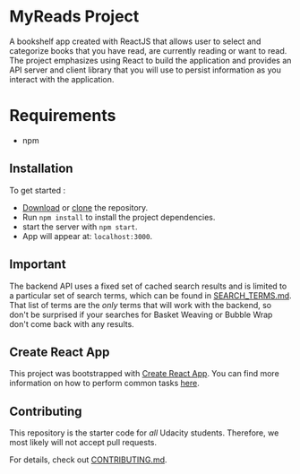 # MyReads Project

A bookshelf app created with ReactJS that allows user to select and categorize books that you have read, are currently reading or want to read. The project emphasizes using React to build the application and provides an API server and client library that you will use to persist information as you interact with the application.

# Requirements
 - npm 

## Installation 

To get started : 
* [Download](https://github.com/sabrinatolle/my-reads-app.git) or [clone](https://github.com/sabrinatolle/my-reads-app.git) the repository.
* Run `npm install`  to install the project dependencies.
* start the server with `npm start`.
* App will appear at: `localhost:3000`.




## Important
The backend API uses a fixed set of cached search results and is limited to a particular set of search terms, which can be found in [SEARCH_TERMS.md](SEARCH_TERMS.md). That list of terms are the _only_ terms that will work with the backend, so don't be surprised if your searches for Basket Weaving or Bubble Wrap don't come back with any results.

## Create React App

This project was bootstrapped with [Create React App](https://github.com/facebookincubator/create-react-app). You can find more information on how to perform common tasks [here](https://github.com/facebookincubator/create-react-app/blob/master/packages/react-scripts/template/README.md).

## Contributing

This repository is the starter code for _all_ Udacity students. Therefore, we most likely will not accept pull requests.

For details, check out [CONTRIBUTING.md](CONTRIBUTING.md).
